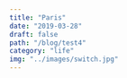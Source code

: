 ```yaml
---
title: "Paris"
date: "2019-03-28"
draft: false
path: "/blog/test4"
category: "life"
img: "../images/switch.jpg"
---
```

